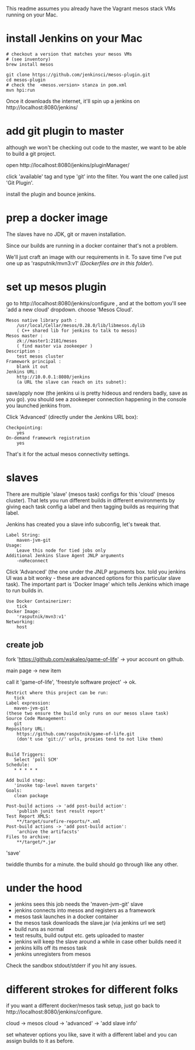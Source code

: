 This readme assumes you already have the Vagrant mesos stack VMs running on your Mac.

# install Jenkins on your Mac

    # checkout a version that matches your mesos VMs
    # (see inventory)
    brew install mesos

    git clone https://github.com/jenkinsci/mesos-plugin.git 
    cd mesos-plugin
    # check the  <mesos.version> stanza in pom.xml
    mvn hpi:run

Once it downloads the internet, it'll
spin up a jenkins on http://localhost:8080/jenkins/

# add git plugin to master

although we won't be checking out code to the master,
we want to be able to build a git project.

open http://localhost:8080/jenkins/pluginManager/

click 'available' tag and type 'git' into the filter.
You want the one called just 'Git Plugin'.

install the plugin and bounce jenkins.

# prep a docker image

The slaves have no JDK, git or maven installation.

Since our builds are running in a docker container that's not a problem.

We'll just craft an image with our requirements in it. To save time I've 
put one up as 'rasputnik/mvn3:v1' _(Dockerfiles are in this folder_).

# set up mesos plugin

go to http://localhost:8080/jenkins/configure , and at the 
bottom you'll see 'add a new cloud' dropdown. choose 'Mesos Cloud'.

    Mesos native library path :
        /usr/local/Cellar/mesos/0.28.0/lib/libmesos.dylib
        ( C++ shared lib for jenkins to talk to mesos)
    Mesos master :
        zk://master1:2181/mesos 
        ( find master via zookeeper )
    Description :
        test mesos cluster
    Framework principal :
        blank it out
    Jenkins URL:
        http://10.0.0.1:8080/jenkins
        (a URL the slave can reach on its subnet):

save/apply now (the jenkins ui is pretty hideous and renders
badly, save as you go). you should see a zookeeper connection
happening in the console you launched jenkins from.

Click 'Advanced' (directly under the Jenkins URL box):

    Checkpointing:
        yes
    On-demand framework registration
        yes

That's it for the actual mesos connectivity settings.

# slaves

There are multiple 'slave' (mesos task) configs for this 'cloud' 
(mesos cluster). That lets you run different builds in different
environments by giving each task config a label and then tagging
builds as requiring that label.

Jenkins has created you a slave info subconfig, let's tweak that.

    Label String:
        maven-jvm-git
    Usage:
        Leave this node for tied jobs only
    Additional Jenkins Slave Agent JNLP arguments
        -noReconnect

Click 'Advanced' (the one under the JNLP arguments box. told
you jenkins UI was a bit wonky - these are advanced options for this
particular slave task). The important part is 'Docker Image' which tells Jenkins which image to run builds in.

    Use Docker Containerizer:
        tick
    Docker Image:
        'rasputnik/mvn3:v1'
    Networking:
        host

## create job

fork 'https://github.com/wakaleo/game-of-life' -> your account on github.

main page -> new item

call it 'game-of-life', 'freestyle software project' -> ok.

    Restrict where this project can be run:
       tick
    Label expression:
       maven-jvm-git
    (these two ensure the build only runs on our mesos slave task)
    Source Code Management:
       git
    Repository URL:
        https://github.com/rasputnik/game-of-life.git
        (don't use 'git://' urls, proxies tend to not like them)


    Build Triggers:
       Select 'poll SCM'
    Schedule: 
       * * * * *

    Add build step:
       'invoke top-level maven targets'
    Goals:
       clean package

    Post-build actions -> 'add post-build action':
        'publish junit test result report'
    Test Report XMLS:
        **/target/surefire-reports/*.xml
    Post-build actions -> 'add post-build action':
        'archive the artifacsts'
    Files to archive:
        **/target/*.jar

'save'

twiddle thumbs for a minute.
the build should go through like any other.

# under the hood

* jenkins sees this job needs the 'maven-jvm-git' slave
* jenkins connects into mesos and registers as a framework
* mesos task launches in a docker container
* the mesos task downloads the slave.jar (via jenkins url we set)
* build runs as normal
* test results, build output etc. gets uploaded to master
* jenkins will keep the slave around a while in case other builds
  need it
* jenkins kills off its mesos task
* jenkins unregisters from mesos

Check the sandbox stdout/stderr if you hit any issues.

# different strokes for different folks

if you want a different docker/mesos task setup, just go back to
http://localhost:8080/jenkins/configure. 

cloud -> mesos cloud -> 'advanced' -> 'add slave info' 

set whatever options you like, save it with a different label
and you can assign builds to it as before. 
